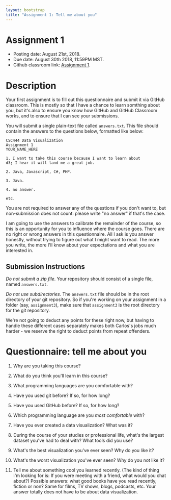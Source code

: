 ```yaml
---
layout: bootstrap
title: "Assignment 1: Tell me about you"
---
```


# Assignment 1

- Posting date: August 21st, 2018.
- Due date: August 30th 2018, 11:59PM MST.
- Github classroom link: [Assignment 1](https://classroom.github.com/a/bnVnoiuA).

# Description

Your first assignment is to fill out this questionnaire and submit it
via GitHub classroom. This is mostly so that I have a chance to learn somthing
about you, but it's also to ensure you know how GitHub and GitHub
Classroom works, and to ensure that I can see your submissions.

You will submit a single plain-text file called `answers.txt`. 
This file should contain the answers to the questions below, formatted
like below:

    CSC444 Data Visualization
	Assignment 1
	YOUR_NAME_HERE

    1. I want to take this course because I want to learn about
	d3; I hear it will land me a great job.
	
    2. Java, Javascript, C#, PHP.
	
	3. Java.
	
	4. no answer.

    etc.

You are not required to answer any of the questions if you don't want
to, but non-submission does not count: please write "no answer" if
that's the case. 

I am going to use the answers to calibrate the remainder of the
course, so this is an opportunity for you to influence where the
course goes. There are no right or wrong answers in this
questionnaire. All I ask is you answer honestly, without trying to
figure out what I might want to read. The more you write, the more
I'll know about your expectations and what you are interested in.

## Submission Instructions

*Do not submit a zip file*. Your repository should consist of a
 single file, named `answers.txt`.

*Do not use subdirectories*. The `answers.txt` file should be in the
root directory of your git repository. So if you're working on your
assignment in a folder (say, `assignment3`), make sure that
`assignment3` is the root directory for the git repository.

We're not going to deduct any points for these right now, but having
to handle these different cases separately makes both Carlos's jobs
much harder - we reserve the right to deduct points from repeat
offenders.

# Questionnaire: tell me about you

1. Why are you taking this course?

2. What do you think you'll learn in this course?

3. What programming languages are you comfortable with?

4. Have you used git before? If so, for how long?

5. Have you used GitHub before? If so, for how long?

6. Which programming language are you *most comfortable* with?

7. Have you ever created a data visualization? What was it?

8. During the course of your studies or professional life, what's the largest dataset
you've had to deal with? What tools did you use?

9. What's the best visualization you've ever seen? Why do you like it?

10. What's the worst visualization you've ever seen? Why do you not like it?

11. Tell me about something cool you learned recently. (The kind of
thing I'm looking for is: If you were meeting with a friend, what
would you chat about?) Possible answers: what good books have you read
recently, fiction or non?  Same for films, TV shows, blogs, podcasts,
etc. Your answer totally does not have to be about data visualization.
